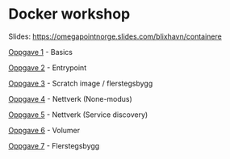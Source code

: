 # Docker workshop

Slides: https://omegapointnorge.slides.com/blixhavn/containere

[Oppgave 1](/oppgave-1/README.md) - Basics

[Oppgave 2](/oppgave-2/README.md) - Entrypoint

[Oppgave 3](/oppgave-3/README.md) - Scratch image / flerstegsbygg

[Oppgave 4](/oppgave-4/README.md) - Nettverk (None-modus)

[Oppgave 5](/oppgave-5/README.md) - Nettverk (Service discovery)

[Oppgave 6](/oppgave-6/README.md) - Volumer

[Oppgave 7](/oppgave-7/README.md) - Flerstegsbygg
